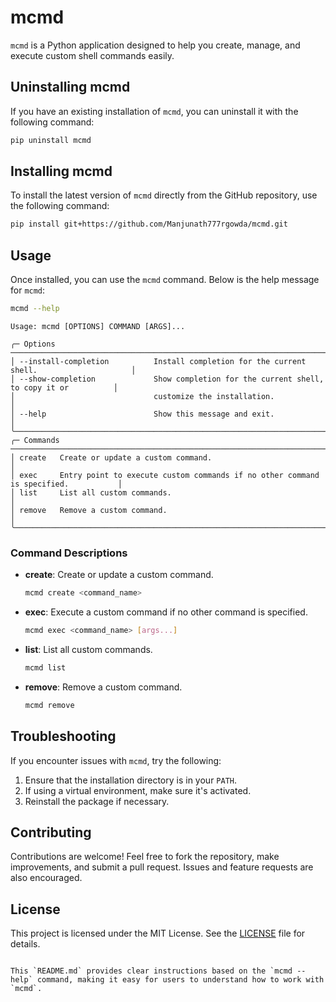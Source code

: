 # mcmd

`mcmd` is a Python application designed to help you create, manage, and execute custom shell commands easily.

## Uninstalling mcmd

If you have an existing installation of `mcmd`, you can uninstall it with the following command:

```bash
pip uninstall mcmd
```

## Installing mcmd

To install the latest version of `mcmd` directly from the GitHub repository, use the following command:

```bash
pip install git+https://github.com/Manjunath777rgowda/mcmd.git
```

## Usage

Once installed, you can use the `mcmd` command. Below is the help message for `mcmd`:

```bash
mcmd --help
```

```plaintext
Usage: mcmd [OPTIONS] COMMAND [ARGS]...

╭─ Options ───────────────────────────────────────────────────────────────────────────────────╮
│ --install-completion          Install completion for the current shell.                     │
│ --show-completion             Show completion for the current shell, to copy it or          │
│                               customize the installation.                                   │
│ --help                        Show this message and exit.                                   │
╰─────────────────────────────────────────────────────────────────────────────────────────────╯
╭─ Commands ──────────────────────────────────────────────────────────────────────────────────╮
│ create   Create or update a custom command.                                                 │
│ exec     Entry point to execute custom commands if no other command is specified.           │
│ list     List all custom commands.                                                          │
│ remove   Remove a custom command.                                                           │
╰─────────────────────────────────────────────────────────────────────────────────────────────╯
```

### Command Descriptions

- **create**: Create or update a custom command.

  ```bash
  mcmd create <command_name>
  ```

- **exec**: Execute a custom command if no other command is specified.

  ```bash
  mcmd exec <command_name> [args...]
  ```

- **list**: List all custom commands.

  ```bash
  mcmd list
  ```

- **remove**: Remove a custom command.

  ```bash
  mcmd remove
  ```

## Troubleshooting

If you encounter issues with `mcmd`, try the following:

1. Ensure that the installation directory is in your `PATH`.
2. If using a virtual environment, make sure it's activated.
3. Reinstall the package if necessary.

## Contributing

Contributions are welcome! Feel free to fork the repository, make improvements, and submit a pull request. Issues and feature requests are also encouraged.

## License

This project is licensed under the MIT License. See the [LICENSE](LICENSE) file for details.
```

This `README.md` provides clear instructions based on the `mcmd --help` command, making it easy for users to understand how to work with `mcmd`.
